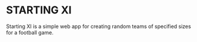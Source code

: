 # STARTING XI
Starting XI is a simple web app for creating random teams of specified sizes for a football game.
